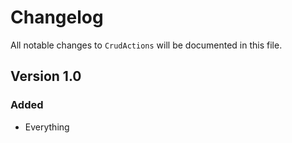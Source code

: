 # Changelog

All notable changes to `CrudActions` will be documented in this file.

## Version 1.0

### Added
- Everything
